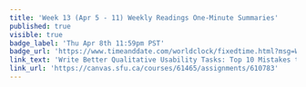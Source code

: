 ```yaml
---
title: 'Week 13 (Apr 5 - 11) Weekly Readings One-Minute Summaries'
published: true
visible: true
badge_label: 'Thu Apr 8th 11:59pm PST'
badge_url: 'https://www.timeanddate.com/worldclock/fixedtime.html?msg=Week+2+%28Sep+12+-+18%29+Weekly+Readings+One-Minute+Summaries+Due+Date&iso=20210408T2359&p1=256'
link_text: 'Write Better Qualitative Usability Tasks: Top 10 Mistakes to Avoid'
link_url: 'https://canvas.sfu.ca/courses/61465/assignments/610783'
---
```

